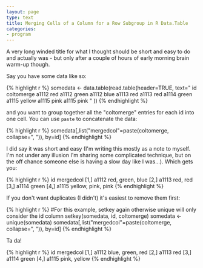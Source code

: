 ```yaml
---
layout: page
type: text
title: Merging Cells of a Column for a Row Subgroup in R Data.Table
categories: 
- program
---
```

A very long winded title for what I thought should be short and easy to do and actually was - but only after a couple of hours of early morning brain warm-up though.

Say you have some data like so:

{% highlight r %}
somedata <- data.table(read.table(header=TRUE, text="
	 id     coltomerge
	a1112      red
	a1112      green
	a1112      blue
	a1113      red
	a1113      red
	a1114      green
	a1115      yellow
	a1115      pink
	a1115      pink
"
))
{% endhighlight %}

and you want to group together all the "coltomerge" entries for each id into one cell. You can use `paste` to concatenate the data:

{% highlight r %}
somedata[,list("mergedcol"=paste(coltomerge, collapse=", ")), by=id]
{% endhighlight %}

I did say it was short and easy (I'm writing this mostly as a note to myself. I'm not under any illusion I'm sharing some complicated technique, but on the off chance someone else is having a slow day like I was...). Which gets you:

{% highlight r %}
        id          mergedcol
[1,] a1112   red, green, blue
[2,] a1113           red, red
[3,] a1114              green
[4,] a1115 yellow, pink, pink
{% endhighlight %}

If you don't want duplicates (I didn't) it's easiest to remove them first:

{% highlight r %}
#For this example, setkey again otherwise unique will only consider the id column
setkey(somedata, id, coltomerge) 
somedata <- unique(somedata)
somedata[,list("mergedcol"=paste(coltomerge, collapse=", ")), by=id]
{% endhighlight %}

Ta da!

{% highlight r %}
        id        mergedcol
[1,] a1112 blue, green, red
[2,] a1113              red
[3,] a1114            green
[4,] a1115     pink, yellow
{% endhighlight %}


